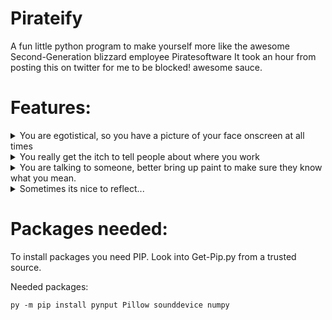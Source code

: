 # Pirateify
A fun little python program to make yourself more like the awesome Second-Generation blizzard employee Piratesoftware
It took an hour from posting this on twitter for me to be blocked! awesome sauce.
# Features:

<details> 
  <summary>You are egotistical, so you have a picture of your face onscreen at all times</summary>
  <p>Creates a "DVD" style bouncing photo of Thor</p>
</details>

<details> 
  <summary>You really get the itch to tell people about where you work</summary>
  <p>There is a 1 in 5 chance to type out a Piratesoftware Quote every minute</p>
</details>

<details> 
  <summary>You are talking to someone, better bring up paint to make sure they know what you mean.</summary>
  <p>If the main windows microphone is detected having significant noise for more than 5 seconds (1 second grace period), it has a 30% chance to bring up paint with a 3 minute cooldown period.</p>
</details>

<details> 
  <summary>Sometimes its nice to reflect...</summary>
  <p>At a random time between 15s and 10m you have a chance to: Open Battle Eye, Visit Blizzard's website, Open paint, open heartbound.</p>
</details>


# Packages needed:

To install packages you need PIP. Look into Get-Pip.py from a trusted source.

Needed packages:

```py -m pip install pynput Pillow sounddevice numpy```
